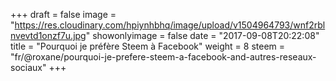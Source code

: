+++
draft = false
image = "https://res.cloudinary.com/hpiynhbhq/image/upload/v1504964793/wnf2rblnvevtd1onzf7u.jpg"
showonlyimage = false
date = "2017-09-08T20:22:08"
title = "Pourquoi je préfère Steem à Facebook"
weight = 8
steem = "fr/@roxane/pourquoi-je-prefere-steem-a-facebook-and-autres-reseaux-sociaux"
+++

<!--more-->
